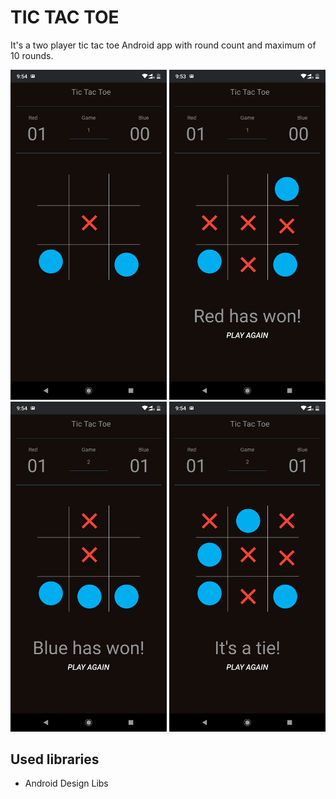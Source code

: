 ﻿# TIC TAC TOE

It's a two player tic tac toe Android app with round count and maximum of 10 rounds.


<img src="Screens/Screenshot0.png" width="250" />
<img src="Screens/Screenshot1.png" width="250" />
<img src="Screens/Screenshot2.png" width="250" />
<img src="Screens/Screenshot3.png" width="250" />


## Used libraries

- Android Design Libs


